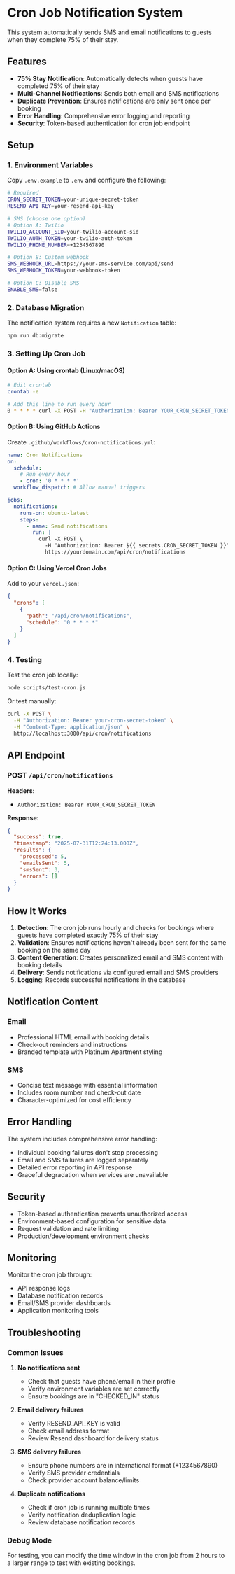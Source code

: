 # Cron Job Notification System

This system automatically sends SMS and email notifications to guests when they complete 75% of their stay.

## Features

- **75% Stay Notification**: Automatically detects when guests have completed 75% of their stay
- **Multi-Channel Notifications**: Sends both email and SMS notifications
- **Duplicate Prevention**: Ensures notifications are only sent once per booking
- **Error Handling**: Comprehensive error logging and reporting
- **Security**: Token-based authentication for cron job endpoint

## Setup

### 1. Environment Variables

Copy `.env.example` to `.env` and configure the following:

```bash
# Required
CRON_SECRET_TOKEN=your-unique-secret-token
RESEND_API_KEY=your-resend-api-key

# SMS (choose one option)
# Option A: Twilio
TWILIO_ACCOUNT_SID=your-twilio-account-sid
TWILIO_AUTH_TOKEN=your-twilio-auth-token
TWILIO_PHONE_NUMBER=+1234567890

# Option B: Custom webhook
SMS_WEBHOOK_URL=https://your-sms-service.com/api/send
SMS_WEBHOOK_TOKEN=your-webhook-token

# Option C: Disable SMS
ENABLE_SMS=false
```

### 2. Database Migration

The notification system requires a new `Notification` table:

```bash
npm run db:migrate
```

### 3. Setting Up Cron Job

#### Option A: Using crontab (Linux/macOS)

```bash
# Edit crontab
crontab -e

# Add this line to run every hour
0 * * * * curl -X POST -H "Authorization: Bearer YOUR_CRON_SECRET_TOKEN" https://yourdomain.com/api/cron/notifications
```

#### Option B: Using GitHub Actions

Create `.github/workflows/cron-notifications.yml`:

```yaml
name: Cron Notifications
on:
  schedule:
    # Run every hour
    - cron: '0 * * * *'
  workflow_dispatch: # Allow manual triggers

jobs:
  notifications:
    runs-on: ubuntu-latest
    steps:
      - name: Send notifications
        run: |
          curl -X POST \
            -H "Authorization: Bearer ${{ secrets.CRON_SECRET_TOKEN }}" \
            https://yourdomain.com/api/cron/notifications
```

#### Option C: Using Vercel Cron Jobs

Add to your `vercel.json`:

```json
{
  "crons": [
    {
      "path": "/api/cron/notifications",
      "schedule": "0 * * * *"
    }
  ]
}
```

### 4. Testing

Test the cron job locally:

```bash
node scripts/test-cron.js
```

Or test manually:

```bash
curl -X POST \
  -H "Authorization: Bearer your-cron-secret-token" \
  -H "Content-Type: application/json" \
  http://localhost:3000/api/cron/notifications
```

## API Endpoint

### POST `/api/cron/notifications`

**Headers:**
- `Authorization: Bearer YOUR_CRON_SECRET_TOKEN`

**Response:**
```json
{
  "success": true,
  "timestamp": "2025-07-31T12:24:13.000Z",
  "results": {
    "processed": 5,
    "emailsSent": 5,
    "smsSent": 3,
    "errors": []
  }
}
```

## How It Works

1. **Detection**: The cron job runs hourly and checks for bookings where guests have completed exactly 75% of their stay
2. **Validation**: Ensures notifications haven't already been sent for the same booking on the same day
3. **Content Generation**: Creates personalized email and SMS content with booking details
4. **Delivery**: Sends notifications via configured email and SMS providers
5. **Logging**: Records successful notifications in the database

## Notification Content

### Email
- Professional HTML email with booking details
- Check-out reminders and instructions
- Branded template with Platinum Apartment styling

### SMS
- Concise text message with essential information
- Includes room number and check-out date
- Character-optimized for cost efficiency

## Error Handling

The system includes comprehensive error handling:
- Individual booking failures don't stop processing
- Email and SMS failures are logged separately
- Detailed error reporting in API response
- Graceful degradation when services are unavailable

## Security

- Token-based authentication prevents unauthorized access
- Environment-based configuration for sensitive data
- Request validation and rate limiting
- Production/development environment checks

## Monitoring

Monitor the cron job through:
- API response logs
- Database notification records
- Email/SMS provider dashboards
- Application monitoring tools

## Troubleshooting

### Common Issues

1. **No notifications sent**
   - Check that guests have phone/email in their profile
   - Verify environment variables are set correctly
   - Ensure bookings are in "CHECKED_IN" status

2. **Email delivery failures**
   - Verify RESEND_API_KEY is valid
   - Check email address format
   - Review Resend dashboard for delivery status

3. **SMS delivery failures**
   - Ensure phone numbers are in international format (+1234567890)
   - Verify SMS provider credentials
   - Check provider account balance/limits

4. **Duplicate notifications**
   - Check if cron job is running multiple times
   - Verify notification deduplication logic
   - Review database notification records

### Debug Mode

For testing, you can modify the time window in the cron job from 2 hours to a larger range to test with existing bookings.
